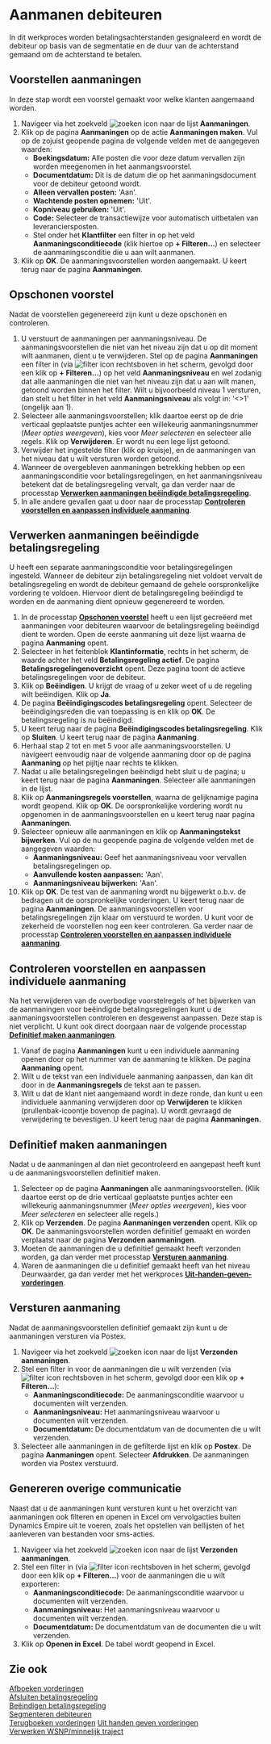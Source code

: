 # Aanmanen debiteuren

In dit werkproces worden betalingsachterstanden gesignaleerd en wordt de debiteur op basis van de segmentatie en de duur van de achterstand gemaand om de achterstand te betalen.

## Voorstellen aanmaningen

In deze stap wordt een voorstel gemaakt voor welke klanten aangemaand worden.

1. Navigeer via het zoekveld ![zoeken icon](/assets/images/zoeken.png "zoeken icon") naar de lijst **Aanmaningen**.
2. Klik op de pagina **Aanmaningen** op de actie **Aanmaningen maken**. Vul op de zojuist geopende pagina de volgende velden met de aangegeven waarden:
	* **Boekingsdatum:** Alle posten die voor deze datum vervallen zijn worden meegenomen in het aanmangsvoorstel.
	* **Documentdatum:** Dit is de datum die op het aanmaningsdocument voor de debiteur getoond wordt.
	* **Alleen vervallen posten:** 'Aan'.
	* **Wachtende posten opnemen:** 'Uit'.
	* **Kopniveau gebruiken:** 'Uit'.
	* **Code:** Selecteer de transactiewijze voor automatisch uitbetalen van leveranciersposten.
	* Stel onder het **Klantfilter** een filter in op het veld **Aanmaningsconditiecode** (klik hiertoe op **+ Filteren...**) en selecteer de aanmaningsconditie die u aan wilt aanmanen.
3. Klik op **OK**. De aanmaningsvoorstellen worden aangemaakt.  U keert terug naar de pagina **Aanmaningen**.

## Opschonen voorstel

Nadat de voorstellen gegenereerd zijn kunt u deze opschonen en controleren.

1. U verstuurt de aanmaningen per aanmaningsniveau. De aanmaningsvoorstellen die niet van het niveau zijn dat u op dit moment wilt aanmanen, dient u te verwijderen. Stel op de pagina **Aanmaningen** een filter in (via ![filter icon](/assets/images/filter.png "filter icon") rechtsboven in het scherm, gevolgd door een klik op **+ Filteren...**)  op het veld **Aanmaningsniveau** en wel zodanig dat alle aanmaningen die niet van het niveau zijn dat u aan wilt manen, getoond worden binnen het filter. Wilt u bijvoorbeeld niveau 1 versturen, dan stelt u het filter in het veld **Aanmaningsniveau** als volgt in: '<>1' (ongelijk aan 1).
2. Selecteer alle aanmaningsvoorstellen; klik daartoe eerst op de drie verticaal geplaatste puntjes achter een willekeurig aanmaningsnummer (*Meer opties weergeven*), kies voor *Meer selecteren* en selecteer alle regels. Klik op **Verwijderen**. Er wordt nu een lege lijst getoond.
3. Verwijder het ingestelde filter (klik op kruisje), en de aanmaningen van het niveau dat u wilt versturen worden getoond.
4. Wanneer de overgebleven aanmaningen betrekking hebben op een aanmaningsconditie voor betalingsregelingen, en het aanmaningsniveau betekent dat de betalingsregeling vervalt, ga dan verder naar de processtap **[Verwerken aanmaningen beëindigde betalingsregeling](#verwerken-aanmaningen-beëindigde-betalingsregeling)**.
5. In alle andere gevallen gaat u door naar de processtap **[Controleren voorstellen en aanpassen individuele aanmaning](#controleren-voorstellen-en-aanpassen-individuele-aanmaning)**.

## Verwerken aanmaningen beëindigde betalingsregeling

U heeft een separate aanmaningsconditie voor betalingsregelingen ingesteld. Wanneer de debiteur zijn betalingsregeling niet voldoet vervalt de betalingsregeling en wordt de debiteur gemaand de gehele oorspronkelijke vordering te voldoen. Hiervoor dient de betalingsregeling beëindigd te worden en de aanmaning dient opnieuw gegenereerd te worden.

1. In de processtap **[Opschonen voorstel](#opschonen-voorstel)** heeft u een lijst gecreëerd met aanmaningen voor debiteuren waarvoor de betalingsregeling beëindigd dient te worden. Open de eerste aanmaning uit deze lijst waarna de pagina **Aanmaning** opent.
2. Selecteer in het feitenblok **Klantinformatie**, rechts in het scherm, de waarde achter het veld **Betalingsregeling actief**. De pagina **Betalingsregelingenoverzicht** opent. Deze pagina toont de actieve betalingsregelingen voor de debiteur.
3. Klik op **Beëindigen**. U krijgt de vraag of u zeker weet of u de regeling wilt beëindigen. Klik op **Ja**. 
4. De pagina **Beëindigingscodes betalingsregeling** opent. Selecteer de beëindigingsreden die van toepassing is en klik op **OK**. De betalingsregeling is nu beëindigd.
5. U keert terug naar de pagina **Beëindigingscodes betalingsregeling**. Klik op **Sluiten**. U keert terug naar de pagina **Aanmaning**.
6. Herhaal stap 2 tot en met 5 voor alle aanmaningsvoorstellen. U navigeert eenvoudig naar de volgende aanmaning door op de pagina **Aanmaning** op het pijltje naar rechts te klikken.
7. Nadat u alle betalingsregelingen beëindigd hebt sluit u de pagina; u keert terug naar de pagina **Aanmaningen**. Selecteer alle aanmaningen in de lijst.
8. Klik op **Aanmaningsregels voorstellen**, waarna de gelijknamige pagina wordt geopend. Klik op **OK**. De oorspronkelijke vordering wordt nu opgenomen in de aanmaningsvoorstellen en u keert terug naar pagina **Aanmaningen**.
9. Selecteer opnieuw alle aanmaningen en klik op **Aanmaningstekst bijwerken**. Vul op de nu geopende pagina de volgende velden met de aangegeven waarden:
	* **Aanmaningsniveau:** Geef het aanmaningsniveau voor vervallen betalingsregelingen op.
	* **Aanvullende kosten aanpassen:** 'Aan'.
	* **Aanmaningsniveau bijwerken:** 'Aan'.
10. Klik op **OK**. De test van de aanmaning wordt nu bijgewerkt o.b.v. de bedragen uit de oorspronkelijke vorderingen. U keert terug naar de pagina **Aanmaningen**. De aanmaningsvoorstellen voor betalingsregelingen zijn klaar om verstuurd te worden. U kunt voor de zekerheid de voorstellen nog een keer controleren. Ga verder naar de processtap **[Controleren voorstellen en aanpassen individuele aanmaning](#controleren-voorstellen-en-aanpassen-individuele-aanmaning)**.

## Controleren voorstellen en aanpassen individuele aanmaning

Na het verwijderen van de overbodige voorstelregels of het bijwerken van de aanmaningen voor beëindigde betalingsregelingen kunt u de aanmaningsvoorstellen controleren en desgewenst aanpassen. Deze stap is niet verplicht. U kunt ook direct doorgaan naar de volgende processtap **[Definitief maken aanmaningen](#definitief-maken-aanmaningen)**.

1. Vanaf de pagina **Aanmaningen** kunt u een individuele aanmaning openen door op het nummer van de aanmaning te klikken. De pagina **Aanmaning** opent.
2. Wilt u de tekst van een individuele aanmaning aanpassen, dan kan dit door in de **Aanmaningsregels** de tekst aan te passen.
3. Wilt u dat de klant niet aangemaand wordt in deze ronde, dan kunt u een individuele aanmaning verwijderen door op **Verwijderen** te klikken (prullenbak-icoontje bovenop de pagina). U wordt gevraagd de verwijdering te bevestigen. U keert terug naar de pagina **Aanmaningen.**

## Definitief maken aanmaningen

Nadat u de aanmaningen al dan niet gecontroleerd en aangepast heeft kunt u de aanmaningsvoorstellen definitief maken.

1. Selecteer op de pagina **Aanmaningen** alle aanmaningsvoorstellen. (Klik daartoe eerst op de drie verticaal geplaatste puntjes achter een willekeurig aanmaningsnummer (*Meer opties weergeven*), kies voor *Meer selecteren* en selecteer alle regels.)
2. Klik op **Verzenden**. De pagina **Aanmaningen verzenden** opent. Klik op **OK**. De aanmaningsvoorstellen worden definitief gemaakt en worden verplaatst naar de pagina **Verzonden aanmaningen**.
3. Moeten de aanmaningen die u definitief gemaakt heeft verzonden worden, ga dan verder met processtap **[Versturen aanmaning](#versturen-aanmaning)**.
4. Waren de aanmaningen die u definitief gemaakt heeft van het niveau Deurwaarder, ga dan verder met het werkproces **[Uit-handen-geven-vorderingen](../uit-handen-geven-vorderingen/)**.

## Versturen aanmaning

Nadat de aanmaningsvoorstellen definitief gemaakt zijn kunt u de aanmaningen versturen via Postex.

1. Navigeer via het zoekveld ![zoeken icon](/assets/images/zoeken.png "zoeken icon") naar de lijst **Verzonden aanmaningen**.
2. Stel een filter in voor de aanmaningen die u wilt verzenden (via ![filter icon](/assets/images/filter.png "filter icon") rechtsboven in het scherm, gevolgd door een klik op **+ Filteren...**):
	* **Aanmaningsconditiecode:** De aanmaningsconditie waarvoor u documenten wilt verzenden.
	* **Aanmaningsniveau:** Het aanmaningsniveau waarvoor u documenten wilt verzenden.
	* **Documentdatum:** De documentdatum van de documenten die u wilt verzenden.
3. Selecteer alle aanmaningen in de gefilterde lijst en klik op **Postex**. De pagina **Aanmaningen** opent. Selecteer **Afdrukken**. De aanmaningen worden via Postex verstuurd.

## Genereren overige communicatie

Naast dat u de aanmaningen kunt versturen kunt u het overzicht van aanmaningen ook filteren en openen in Excel om vervolgacties buiten Dynamics Empire uit te voeren, zoals het opstellen van bellijsten of het aanleveren van bestanden voor sms-acties.

1. Navigeer via het zoekveld ![zoeken icon](/assets/images/zoeken.png "zoeken icon") naar de lijst **Verzonden aanmaningen**.
2. Stel een filter in (via ![filter icon](/assets/images/filter.png "filter icon") rechtsboven in het scherm, gevolgd door een klik op **+ Filteren...**) voor de aanmaningen die u wilt exporteren:
	* **Aanmaningsconditiecode:** De aanmaningsconditie waarvoor u documenten wilt verzenden.
	* **Aanmaningsniveau:** Het aanmaningsniveau waarvoor u documenten wilt verzenden.
	* **Documentdatum:** De documentdatum van de documenten die u wilt verzenden.
3. Klik op **Openen in Excel**. De tabel wordt geopend in Excel.

## Zie ook

[Afboeken vorderingen](../afboeken-vorderingen/)  
[Afsluiten betalingsregeling](../afsluiten-etalingsregeling/)  
[Beëindigen betalingsregeling](../beeindigen-betalingsregeling/)  
[Segmenteren debiteuren](../segmenteren-debiteuren/)  
[Terugboeken vorderingen](../terugboeken-vorderingen/)
[Uit handen geven vorderingen](../uit-handen-geven-vorderingen/)  
[Verwerken WSNP/minnelijk traject](../verwerken-wsnp-minnelijk-traject/)  

